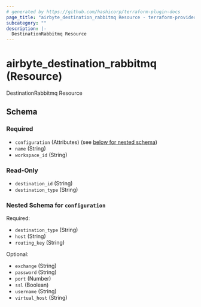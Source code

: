 ```yaml
---
# generated by https://github.com/hashicorp/terraform-plugin-docs
page_title: "airbyte_destination_rabbitmq Resource - terraform-provider-airbyte"
subcategory: ""
description: |-
  DestinationRabbitmq Resource
---
```


# airbyte_destination_rabbitmq (Resource)

DestinationRabbitmq Resource



<!-- schema generated by tfplugindocs -->
## Schema

### Required

- `configuration` (Attributes) (see [below for nested schema](#nestedatt--configuration))
- `name` (String)
- `workspace_id` (String)

### Read-Only

- `destination_id` (String)
- `destination_type` (String)

<a id="nestedatt--configuration"></a>
### Nested Schema for `configuration`

Required:

- `destination_type` (String)
- `host` (String)
- `routing_key` (String)

Optional:

- `exchange` (String)
- `password` (String)
- `port` (Number)
- `ssl` (Boolean)
- `username` (String)
- `virtual_host` (String)


